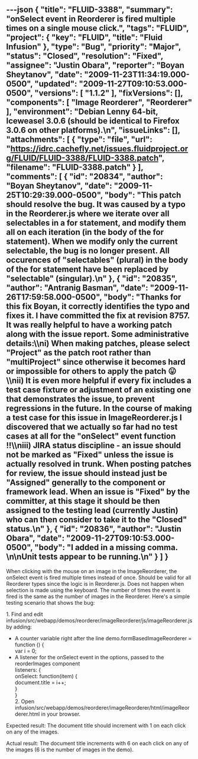 ---json
{
  "title": "FLUID-3388",
  "summary": "onSelect event in Reorderer is fired multiple times on a single mouse click.",
  "tags": "FLUID",
  "project": {
    "key": "FLUID",
    "title": "Fluid Infusion"
  },
  "type": "Bug",
  "priority": "Major",
  "status": "Closed",
  "resolution": "Fixed",
  "assignee": "Justin Obara",
  "reporter": "Boyan Sheytanov",
  "date": "2009-11-23T11:34:19.000-0500",
  "updated": "2009-11-27T09:10:53.000-0500",
  "versions": [
    "1.1.2"
  ],
  "fixVersions": [],
  "components": [
    "Image Reorderer",
    "Reorderer"
  ],
  "environment": "Debian Lenny 64-bit, Iceweasel 3.0.6 (should be identical to Firefox 3.0.6 on other platforms).\n",
  "issueLinks": [],
  "attachments": [
    {
      "type": "file",
      "url": "https://idrc.cachefly.net/issues.fluidproject.org/FLUID/FLUID-3388/FLUID-3388.patch",
      "filename": "FLUID-3388.patch"
    }
  ],
  "comments": [
    {
      "id": "20834",
      "author": "Boyan Sheytanov",
      "date": "2009-11-25T10:29:39.000-0500",
      "body": "This patch should resolve the bug. It was caused by a typo in the Reorderer.js where we iterate over all selectables in a for statement, and modify them all on each iteration (in the body of the for statement). When we modify only the current selectable, the bug is no longer present. All occurences of \"selectables\" (plural) in the body of the for statement have been replaced by \"selectable\" (singular).\n"
    },
    {
      "id": "20835",
      "author": "Antranig Basman",
      "date": "2009-11-26T17:59:58.000-0500",
      "body": "Thanks for this fix Boyan, it correctly identifies the typo and fixes it. I have committed the fix at revision 8757. It was really helpful to have a working patch along with the issue report. Some administrative details:\\\ni) When making patches, please select \"Project\" as the patch root rather than \"multiProject\" since otherwise it becomes hard or impossible for others to apply the patch 😛\\\nii) It is even more helpful if every fix includes a test case fixture or adjustment of an existing one that demonstrates the issue, to prevent regressions in the future. In the course of making a test case for this issue in ImageReorderer.js I discovered that we actually so far had no test cases at all for the \"onSelect\" event function !!\\\niii) JIRA status discipline - an issue should not be marked as \"Fixed\" unless the issue is actually resolved in trunk. When posting patches for review, the issue should instead just be \"Assigned\" generally to the component or framework lead. When an issue is \"Fixed\" by the committer, at this stage it should be then assigned to the testing lead (currently Justin) who can then consider to take it to the \"Closed\" status.\n"
    },
    {
      "id": "20836",
      "author": "Justin Obara",
      "date": "2009-11-27T09:10:53.000-0500",
      "body": "I added in a missing comma.&#x20;\n\nUnit tests appear to be running.\n"
    }
  ]
}
---
When clicking with the mouse on an image in the ImageReorderer, the onSelect event is fired multiple times instead of once. Should be valid for all Reorderer types since the logic is in Reorderer.js. Does not happen when selection is made using the keyboard. The number of times the event is fired is the same as the number of images in the Reorderer. Here's a simple testing scenario that shows the bug:

1\. Find and edit infusion/src/webapp/demos/reorderer/imageReorderer/js/imageReorderer.js by adding:

* A counter variable right after the line demo.formBasedImageReorderer = function () {\
  &#x20;       var i = 0;
* A listener for the onSelect event in the options, passed to the reorderImages component\
  &#x20;        listeners: {\
  &#x9;			onSelect: function(item) {\
  &#x9;				document.title = i++;\
  &#x9;			}\
  &#x9;		}\
  2\. Open infusion/src/webapp/demos/reorderer/imageReorderer/html/imageReorderer.html in your browser.

Expected result: The document title should increment with 1 on each click on any of the images.

Actual result: The document title increments with 6 on each click on any of the images (6 is the number of images in the demo).

        